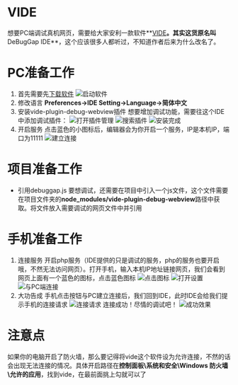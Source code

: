 # VIDE
想要PC端调试真机网页，需要给大家安利一款软件**[VIDE](https://www.debuggap.com/zh-cn/)**。其实这货原名叫**DeBugGap IDE**，这个应该很多人都听过，不知道作者后来为什么改名了。

# PC准备工作
1. 首先需要先[下载软件](https://www.debuggap.com/download/1.0.2/windows)
![启动软件](http://upload-images.jianshu.io/upload_images/10506000-9ae7183db666ab19..png?imageMogr2/auto-orient/strip%7CimageView2/2/w/1240)
2. 修改语言
**Preferences->IDE Setting->Language->简体中文**
3. 安装vide-plugin-debug-webview插件
想要增加调试功能，需要往这个IDE中添加调试插件：
![打开插件管理](http://upload-images.jianshu.io/upload_images/10506000-ce2cb5c0984554e8..png?imageMogr2/auto-orient/strip%7CimageView2/2/w/1240)
![搜索插件](http://upload-images.jianshu.io/upload_images/10506000-618f1f72239771b5..png?imageMogr2/auto-orient/strip%7CimageView2/2/w/1240)
![安装完成](http://upload-images.jianshu.io/upload_images/10506000-cf21b2a9097ce579..png?imageMogr2/auto-orient/strip%7CimageView2/2/w/1240)
4. 开启服务
点击蓝色的小图标后，编辑器会为你开启一个服务，IP是本机IP，端口为11111
![建立连接](http://upload-images.jianshu.io/upload_images/10506000-c449a04cf5341fd4..png?imageMogr2/auto-orient/strip%7CimageView2/2/w/1240)

# 项目准备工作
+ 引用debuggap.js
要想调试，还需要在项目中引入一个js文件，这个文件需要在项目文件夹的**node_modules/vide-plugin-debug-webview**路径中获取。将文件放入需要调试的网页文件中并引用

# 手机准备工作
1. 连接服务
开启php服务（IDE提供的只是调试的服务，php的服务也要开启哦，不然无法访问网页）。打开手机，输入本机IP地址链接网页，我们会看到网页上面有一个蓝色的图标，点击蓝色图标
![点击图标](http://upload-images.jianshu.io/upload_images/10506000-1c7f40ca7ae84a44..png?imageMogr2/auto-orient/strip%7CimageView2/2/w/1240)
![打开设置](http://upload-images.jianshu.io/upload_images/10506000-d9eb5e389b87964f..png?imageMogr2/auto-orient/strip%7CimageView2/2/w/1240)
![与PC端连接](http://upload-images.jianshu.io/upload_images/10506000-f273ae3854955ede..png?imageMogr2/auto-orient/strip%7CimageView2/2/w/1240)
2. 大功告成
手机点击按钮与PC建立连接后，我们回到IDE，此时IDE会给我们提示手机的连接请求
![连接请求](http://upload-images.jianshu.io/upload_images/10506000-88012c5fc7c43734..png?imageMogr2/auto-orient/strip%7CimageView2/2/w/1240)
连接成功！尽情的调试吧！
![成功效果](http://upload-images.jianshu.io/upload_images/10506000-f1d6e00ca6e0d8c1..png?imageMogr2/auto-orient/strip%7CimageView2/2/w/1240)

# 注意点
如果你的电脑开启了防火墙，那么要记得将vide这个软件设为允许连接，不然的话会出现无法连接的情况。具体开启路径在**控制面板\系统和安全\Windows 防火墙\允许的应用**，找到vide，在最前面挑上勾就可以了